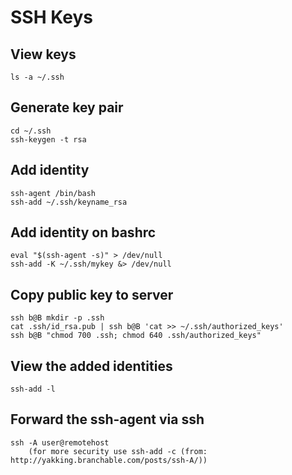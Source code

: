 # SSH Keys

## View keys
	ls -a ~/.ssh

## Generate key pair
```
cd ~/.ssh
ssh-keygen -t rsa
```

## Add identity
```
ssh-agent /bin/bash
ssh-add ~/.ssh/keyname_rsa
```

## Add identity on bashrc
```
eval "$(ssh-agent -s)" > /dev/null
ssh-add -K ~/.ssh/mykey &> /dev/null
```

## Copy public key to server
```
ssh b@B mkdir -p .ssh
cat .ssh/id_rsa.pub | ssh b@B 'cat >> ~/.ssh/authorized_keys'
ssh b@B "chmod 700 .ssh; chmod 640 .ssh/authorized_keys"
```

## View the added identities
```
ssh-add -l
```

## Forward the ssh-agent via ssh
	ssh -A user@remotehost
		(for more security use ssh-add -c (from: http://yakking.branchable.com/posts/ssh-A/))
